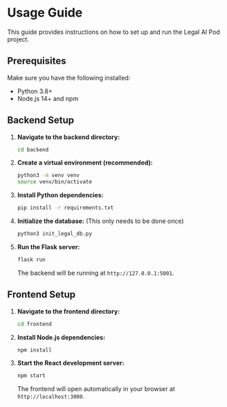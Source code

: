 # Usage Guide

This guide provides instructions on how to set up and run the Legal AI Pod project.

## Prerequisites

Make sure you have the following installed:
- Python 3.8+
- Node.js 14+ and npm

## Backend Setup

1.  **Navigate to the backend directory:**
    ```bash
    cd backend
    ```

2.  **Create a virtual environment (recommended):**
    ```bash
    python3 -m venv venv
    source venv/bin/activate
    ```

3.  **Install Python dependencies:**
    ```bash
    pip install -r requirements.txt
    ```

4.  **Initialize the database:**
    (This only needs to be done once)
    ```bash
    python3 init_legal_db.py
    ```

5.  **Run the Flask server:**
    ```bash
    flask run
    ```
    The backend will be running at `http://127.0.0.1:5001`.

## Frontend Setup

1.  **Navigate to the frontend directory:**
    ```bash
    cd frontend
    ```

2.  **Install Node.js dependencies:**
    ```bash
    npm install
    ```

3.  **Start the React development server:**
    ```bash
    npm start
    ```
    The frontend will open automatically in your browser at `http://localhost:3000`.
